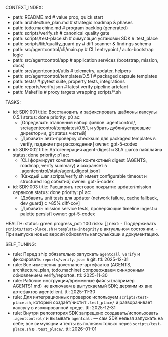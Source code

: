 CONTEXT_INDEX:
  - path: README.md                      # value prop, quick start
  - path: architecture_plan.md           # strategic roadmap & phases
  - path: todo.machine.md                # program backlog (generated)
  - path: scripts/verify.sh              # canonical quality gate
  - path: scripts/test-place.sh          # симуляция установки SDK в .test_place
  - path: scripts/lib/quality_guard.py   # diff scanner & findings schema
  - path: src/agentcontrol/cli/main.py   # CLI entrypoint / auto-bootstrap logic
  - path: src/agentcontrol/app           # application services (bootstrap, mission, docs)
  - path: src/agentcontrol/utils         # telemetry, updater, helpers
  - path: src/agentcontrol/templates/0.5.1  # packaged capsule templates
  - path: tests/                         # pytest suite, property tests, integrations
  - path: reports/verify.json            # latest verify pipeline artefact
  - path: Makefile                       # proxy targets wrapping scripts/*.sh

TASKS:
  - id: SDK-001
    title: Восстановить и зафиксировать шаблоны капсулы 0.5.1
    status: done
    priority: p0
    ac:
      - [Определить эталонный набор файлов .agentcontrol/, src/agentcontrol/templates/0.5.1, и убрать дубли/устаревшие директории, git status чистый]
      - [Добавить авто-проверку checksum для packaged templates в verify, падение при расхождении]
    owner: gpt-5-codex
  - id: SDK-002
    title: Автогенерация agent-digest и SLA шагов пайплайна
    status: done
    priority: p1
    ac:
      - [CLI формирует компактный контекстный digest (AGENTS, roadmap, verify summary) и сохраняет в .agentcontrol/state/agent_digest.json]
      - [Каждый шаг scripts/verify.sh имеет configurable timeout и structured log события]
    owner: gpt-5-codex
  - id: SDK-003
    title: Расширить тестовое покрытие updater/mission сервисов
    status: done
    priority: p1
    ac:
      - [Добавить unit tests для updater (network failure, cache fallback, dev guard) с >85% diff-cov]
      - [Добавить mission service tests, проверяющие timeline ingest и palette persist]
    owner: gpt-5-codex

HEALTH:
  status: green
  progress_pct: 100
  risks: []
  next:
    - Поддерживать `scripts/test-place.sh` и `template-integrity` в актуальном состоянии.
    - При выпуске новых версий обновлять капсулы/хэши и документацию.

SELF_TUNING:
  - rule: Перед ship обязательно запускать `agentcall verify` и фиксировать `reports/verify.json` в git.
    ttl: 2025-12-31
  - rule: Все изменения governance-артефактов (AGENTS, architecture_plan, todo.machine) сопровождаем синхронным обновлением verify/reportов.
    ttl: 2025-11-30
  - rule: Рабочие инструкции/временные файлы (например AGENTS1.md) не включаем в выпускаемый SDK; держим их вне артефактов agentclient.
    ttl: 2025-11-30
  - rule: Для интеграционных проверок используем `scripts/test-place.sh`, который создаёт/чистит `.test_place/` и разворачивает капсулу в изолированной среде.
    ttl: 2025-12-31
  - rule: Внутри репозитория SDK запрещено создавать/использовать `.agentcontrol/` и вызывать `agentcall` — сам SDK нельзя запускать на себе; все симуляции и тесты выполняем только через `scripts/test-place.sh` в `.test_place/`.
    ttl: 2026-01-01
